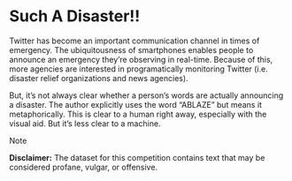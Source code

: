 # Such A Disaster!!

Twitter has become an important communication channel in times of emergency.
The ubiquitousness of smartphones enables people to announce an emergency they’re observing in real-time. Because of this, more agencies are interested in programatically monitoring Twitter (i.e. disaster relief organizations and news agencies).

But, it’s not always clear whether a person’s words are actually announcing a disaster.
The author explicitly uses the word “ABLAZE” but means it metaphorically. This is clear to a human right away, especially with the visual aid. But it’s less clear to a machine.

> [!NOTE]
> **Disclaimer:** The dataset for this competition contains text that may be considered profane, vulgar, or offensive.
